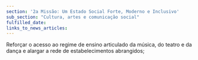 ```yaml
---
section: '2a Missão: Um Estado Social Forte, Moderno e Inclusivo'
sub_section: "Cultura, artes e comunicação social"
fulfilled_date:
links_to_news_articles:
---
```


Reforçar o acesso ao regime de ensino articulado da música, do teatro e da dança e alargar a rede de estabelecimentos abrangidos;